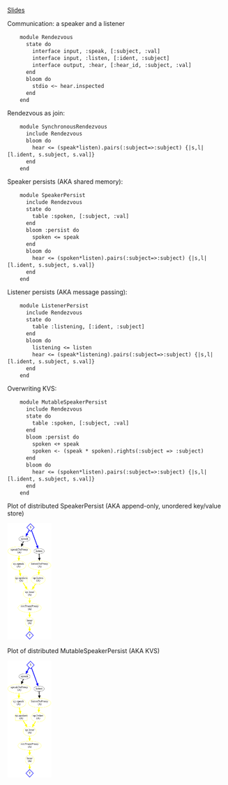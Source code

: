 [Slides](slides.pptx)

Communication: a speaker and a listener

        module Rendezvous
          state do
            interface input, :speak, [:subject, :val]
            interface input, :listen, [:ident, :subject]
            interface output, :hear, [:hear_id, :subject, :val]
          end
          bloom do
            stdio <~ hear.inspected
          end
        end

Rendezvous as join:

        module SynchronousRendezvous
          include Rendezvous
          bloom do
            hear <= (speak*listen).pairs(:subject=>:subject) {|s,l| [l.ident, s.subject, s.val]}
          end
        end

Speaker persists (AKA shared memory):

        module SpeakerPersist
          include Rendezvous
          state do
            table :spoken, [:subject, :val]
          end
          bloom :persist do
            spoken <= speak
          end
          bloom do
            hear <= (spoken*listen).pairs(:subject=>:subject) {|s,l| [l.ident, s.subject, s.val]}
          end
        end

Listener persists (AKA message passing):

        module ListenerPersist
          include Rendezvous
          state do
            table :listening, [:ident, :subject]
          end
          bloom do
            listening <= listen
            hear <= (speak*listening).pairs(:subject=>:subject) {|s,l| [l.ident, s.subject, s.val]}
          end
        end


Overwriting KVS:

        module MutableSpeakerPersist
          include Rendezvous
          state do
            table :spoken, [:subject, :val]
          end
          bloom :persist do
            spoken <+ speak
            spoken <- (speak * spoken).rights(:subject => :subject)
          end
          bloom do
            hear <= (spoken*listen).pairs(:subject=>:subject) {|s,l| [l.ident, s.subject, s.val]}
          end
        end

Plot of distributed SpeakerPersist (AKA append-only, unordered key/value store)


<img src=kvs.png width=20%>

Plot of distributed MutableSpeakerPersist (AKA KVS)


<img src=kvs.png width=20%>

